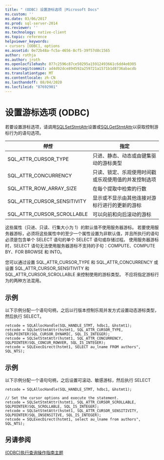 ```yaml
---
title: " (ODBC) 设置游标选项 |Microsoft Docs"
ms.custom: ''
ms.date: 03/06/2017
ms.prod: sql-server-2014
ms.reviewer: ''
ms.technology: native-client
ms.topic: reference
helpviewer_keywords:
- cursors [ODBC], options
ms.assetid: 0e72b48a-fc5a-4656-8cf5-39f57d8c1565
author: rothja
ms.author: jroth
ms.openlocfilehash: 877c2596c87ce50295a15912493661c6dd4e0305
ms.sourcegitcommit: ad4d92dce894592a259721a1571b1d8736abacdb
ms.translationtype: MT
ms.contentlocale: zh-CN
ms.lasthandoff: 08/04/2020
ms.locfileid: "87692901"
---
```

# <a name="set-cursor-options-odbc"></a>设置游标选项 (ODBC)
  若要设置游标选项，请调用[SQLSetStmtAttr](../../native-client-odbc-api/sqlsetstmtattr.md)设置或[SQLGetStmtAttr](../../native-client-odbc-api/sqlgetstmtattr.md)以获取控制游标行为的语句选项。  
  
|*特性*|指定|  
|-----------------|---------------|  
|SQL_ATTR_CURSOR_TYPE|只进、静态、动态或由键集驱动的游标类型|  
|SQL_ATTR_CONCURRENCY|只读、锁定、乐观使用时间戳或乐观使用值的并发控制选项|  
|SQL_ATTR_ROW_ARRAY_SIZE|在每个提取中检索的行数|  
|SQL_ATTR_CURSOR_SENSITIVITY|显示或不显示由其他连接对游标行进行的更新的游标|  
|SQL_ATTR_CURSOR_SCROLLABLE|可以向前和向后滚动的游标|  
  
 这些属性（只进、只读、行集大小为 1）的默认值不使用服务器游标。 若要使用服务器游标，必须将这些属性中的至少一个属性设置为非默认值，并且所执行的语句必须是包含单个 SELECT 语句的单个 SELECT 语句或存储过程。 使用服务器游标时，SELECT 语句无法使用服务器游标不支持的子句：COMPUTE、COMPUTE BY、FOR BROWSE 和 INTO。  
  
 您可以通过设置 SQL_ATTR_CURSOR_TYPE 和 SQL_ATTR_CONCURRENCY 或设置 SQL_ATTR_CURSOR_SENSITIVITY 和 SQL_ATTR_CURSOR_SCROLLABLE 来控制使用的游标类型。 不应将指定游标行为的两种方法混用。  
  
## <a name="example"></a>示例  
 以下示例分配一个语句句柄，之后以行版本控制乐观并发方式设置动态游标类型，然后执行 SELECT。  
  
```  
retcode = SQLAllocHandle(SQL_HANDLE_STMT, hdbc1, &hstmt1);  
retcode = SQLSetStmtAttr(hstmt1, SQL_ATTR_CURSOR_TYPE, (SQLPOINTER)SQL_CURSOR_DYNAMIC, SQL_IS_INTEGER);  
retcode = SQLSetStmtAttr(hstmt1, SQL_ATTR_CONCURRENCY, SQLPOINTER)SQL_CONCUR_ROWVER, SQL_IS_INTEGER);  
retcode = SQLExecDirect(hstmt1, SELECT au_lname FROM authors", SQL_NTS);  
```  
  
## <a name="example"></a>示例  
 以下示例分配一个语句句柄，之后设置可滚动、敏感游标，然后执行 SELECT  
  
```  
retcode = SQLAllocHandle(SQL_HANDLE_STMT, hdbc1, &hstmt1);  
  
// Set the cursor options and execute the statement.  
retcode = SQLSetStmtAttr(hstmt1, SQL_ATTR_CURSOR_SCROLLABLE, SQLPOINTER)SQL_SCROLLABLE, SQL_IS_INTEGER);  
retcode = SQLSetStmtAttr(hstmt1, SQL_ATTR_CURSOR_SENSITIVITY, SQLPOINTER)SQL_INSENSITIVE, SQL_IS_INTEGER);  
retcode = SQLExecDirect(hstmt1, select au_lname from authors", SQL_NTS);  
```  
  
## <a name="see-also"></a>另请参阅  
 [&#40;ODBC&#41;执行查询操作指南主题](executing-queries-how-to-topics-odbc.md)  
  
  
